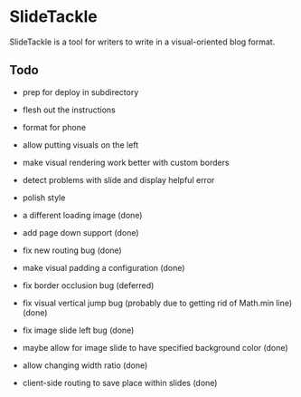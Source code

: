 # SlideTackle

SlideTackle is a tool for writers to write in a visual-oriented blog format.

## Todo

* prep for deploy in subdirectory
* flesh out the instructions

* format for phone


* allow putting visuals on the left
* make visual rendering work better with custom borders
* detect problems with slide and display helpful error
* polish style

* a different loading image (done)
* add page down support (done)
* fix new routing bug (done)
* make visual padding a configuration (done)
* fix border occlusion bug (deferred)
* fix visual vertical jump bug (probably due to getting rid of Math.min line) (done)
* fix image slide left bug (done)
* maybe allow for image slide to have specified background color (done)
* allow changing width ratio (done)
* client-side routing to save place within slides (done)

